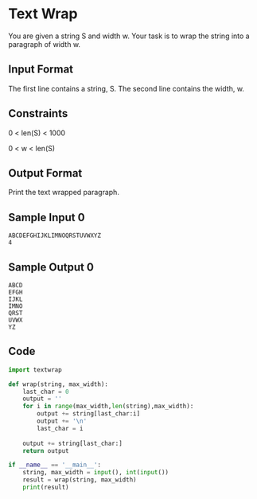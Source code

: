 # Text Wrap
You are given a string S and width w.
Your task is to wrap the string into a paragraph of width w.

## Input Format

The first line contains a string, S.
The second line contains the width, w.

## Constraints

0 < len(S) < 1000

0 < w < len(S)
## Output Format

Print the text wrapped paragraph.

## Sample Input 0

    ABCDEFGHIJKLIMNOQRSTUVWXYZ
    4
## Sample Output 0

    ABCD
    EFGH
    IJKL
    IMNO
    QRST
    UVWX
    YZ

## Code
```python
import textwrap

def wrap(string, max_width):
    last_char = 0
    output = ''
    for i in range(max_width,len(string),max_width):
        output += string[last_char:i]
        output += '\n'
        last_char = i
    
    output += string[last_char:]
    return output

if __name__ == '__main__':
    string, max_width = input(), int(input())
    result = wrap(string, max_width)
    print(result)
```